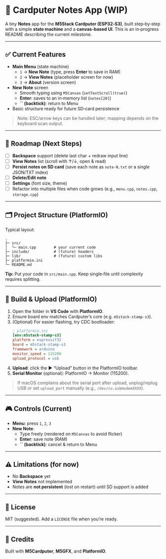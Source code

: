 # 📝 Cardputer Notes App (WIP)

A tiny **Notes** app for the **M5Stack Cardputer (ESP32‑S3)**, built step‑by‑step with a simple **state machine** and a **canvas-based UI**. This is an in‑progress README describing the current milestone.

---

## ✅ Current Features
- **Main Menu** (state machine)
  - `1` → **New Note** (type, press **Enter** to save in RAM)
  - `2` → **View Notes** (placeholder screen for now)
  - `3` → **About** (version screen)
- **New Note** screen
  - Smooth typing using `M5Canvas` (`setTextScroll(true)`)
  - **Enter**: saves to an in‑memory list (`notes[20]`)
  - **\`` (backtick)**: return to Menu
- Basic structure ready for future SD‑card persistence

> Note: ESC/arrow keys can be handled later; mapping depends on the keyboard scan output. 

---

## 🧭 Roadmap (Next Steps)
- [ ] **Backspace** support (delete last char + redraw input line)
- [ ] **View Notes** list (scroll with ↑/↓, open & read)
- [ ] **Persist notes on SD card** (save each note as `note-N.txt` or a single JSON/TXT index)
- [ ] **Delete/Edit note**
- [ ] **Settings** (font size, theme)
- [ ] Refactor into multiple files when code grows (e.g., `menu.cpp`, `notes.cpp`, `storage.cpp`)

---

## 🗂️ Project Structure (PlatformIO)
Typical layout:
```
.
├─ src/
│  └─ main.cpp        # your current code
├─ include/           # (future) headers
├─ lib/               # (future) custom libs
├─ platformio.ini
└─ README.md
```

**Tip:** Put your code in `src/main.cpp`. Keep single‑file until complexity requires splitting.

---

## 🔧 Build & Upload (PlatformIO)
1. Open the folder in **VS Code** with **PlatformIO**.
2. Ensure board env matches Cardputer’s core (e.g. `m5stack-stamp-s3`).  
3. (Optional) For easier flashing, try CDC bootloader:
   ```ini
   ; platformio.ini
   [env:m5stack-stamp-s3]
   platform = espressif32
   board = m5stack-stamp-s3
   framework = arduino
   monitor_speed = 115200
   upload_protocol = usb
   ```
4. **Upload**: click the ► “Upload” button in the PlatformIO toolbar.  
5. **Serial Monitor** (optional): PlatformIO → Monitor (115200).

> If macOS complains about the serial port after upload, unplug/replug USB or set `upload_port` manually (e.g., `/dev/cu.usbmodemXXXX`).

---

## 🎮 Controls (Current)
- **Menu**: press `1`, `2`, `3`
- **New Note**:
  - Type freely (rendered on `M5Canvas` to avoid flicker)
  - **Enter**: save note (RAM)
  - **\`` (backtick)**: cancel & return to Menu

---

## ⚠️ Limitations (for now)
- No **Backspace** yet
- **View Notes** not implemented
- Notes are **not persistent** (lost on restart) until SD support is added

---

## 📄 License
MIT (suggested). Add a `LICENSE` file when you’re ready.

---

## 🙌 Credits
Built with **M5Cardputer**, **M5GFX**, and **PlatformIO**. 
